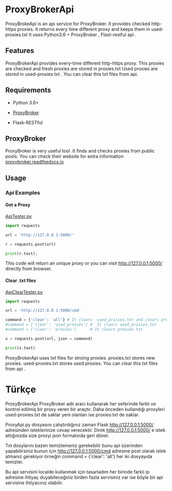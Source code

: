 # ProxyBrokerApi
ProxyBrokeApi is an api service for ProxyBroker. It provides checked http-https proxies. It returns every time different proxy 
and keeps them in used-proxies.txt It uses Python3.6 + ProxyBroker , Flast-restful api .

## Features
ProxyBrokerApi provides every-time different http-https proxy.
This proxies are checked and fresh proxies are stored in proxies.txt 
Used proxies are stored in used-proxies.txt .
You can clear this txt files from api.

## Requirements

* Python 3.6+

* [ProxyBroker](https://github.com/constverum/ProxyBroker)

* Flask-RESTful

## ProxyBroker 
ProxyBroker is very useful tool .It finds and checks proxies from public pools. 
You can check their website for extra information  [proxybroker.readthedocs.io](proxybroker.readthedocs.io)

## Usage
### Api Examples 

#### Get a Proxy
[ApiTester.py](https://github.com/izzetemredemir/ProxyBrokerApi/blob/master/example/ApiTester.py)

```python
import requests

url = 'http://127.0.0.1:5000/'

r = requests.post(url)

print(r.text);
```
This code will return an unique proxy or you can visit http://127.0.0.1:5000/  directly from browser.

#### Clear .txt files
[ApiClearTester.py](https://github.com/izzetemredemir/ProxyBrokerApi/blob/master/example/ApiClearTester.py)

```python
import requests

url = 'http://127.0.0.1:5000/cmd'

command = {'clear': 'all'} # It clears  used_prixies.txt and clears proxies.txt
#command = {'clear': 'used_proxies'} #  It clears used_prixies.txt
#command = {'clear': 'proxies'}      # It clears proxies.txt

x = requests.post(url, json = command)

print(x.text)
```

ProxyBrokerApi uses txt files for stroing proxies. proxies.txt stores new proxies. used-proxies.txt stores used proxies.
You can clear this txt files from api .


# Türkçe
ProxyBrokerApi ProxyBroker adlı aracı kullanarak her seferinde farklı ve kontrol edilmiş bir proxy veren bir araçtır. 
Daha önceden kullandığı proxyleri used-proxies.txt de saklar yeni olanları ise proxies.txt de saklar.

ProxyApi.py dosyasını çalıştırdığınız zaman Flask http://127.0.0.1:5000/ adresinden isteklerinize cevap verecektir.
Direk http://127.0.0.1:5000/ e istek attığınızda size proxyi json formatında geri döner.

Txt dosylarını bazen temizlemeniz gerekebilir bunu api üzerinden yapabilirsiniz bunun için  http://127.0.0.1:5000/cmd adresine 
post olarak istek atmanız gerekiyor örneğin  command = {'clear': 'all'}  her iki dosyayıda temizler. 

Bu api servisini localde kullanmak için tasarladım her birinde  farklı ip adresine ihtiyaç duyabileceğiniz birden fazla servisiniz var ise
böyle bir api servisine ihtiyacınız olabilir. 


